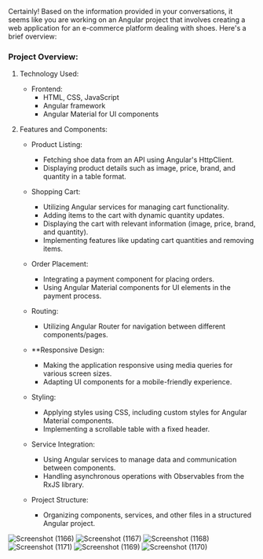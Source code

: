 Certainly! Based on the information provided in your conversations, it seems like you are working on an Angular project that involves creating a web application for an e-commerce platform dealing with shoes. Here's a brief overview:

### Project Overview:

1. Technology Used:
   - Frontend:
     - HTML, CSS, JavaScript
     - Angular framework
     - Angular Material for UI components

2. Features and Components:
   - Product Listing:
     - Fetching shoe data from an API using Angular's HttpClient.
     - Displaying product details such as image, price, brand, and quantity in a table format.

   - Shopping Cart:
     - Utilizing Angular services for managing cart functionality.
     - Adding items to the cart with dynamic quantity updates.
     - Displaying the cart with relevant information (image, price, brand, and quantity).
     - Implementing features like updating cart quantities and removing items.

   - Order Placement:
     - Integrating a payment component for placing orders.
     - Using Angular Material components for UI elements in the payment process.

   - Routing:
     - Utilizing Angular Router for navigation between different components/pages.

   - **Responsive Design:
     - Making the application responsive using media queries for various screen sizes.
     - Adapting UI components for a mobile-friendly experience.

   - Styling:
     - Applying styles using CSS, including custom styles for Angular Material components.
     - Implementing a scrollable table with a fixed header.

   - Service Integration:
     - Using Angular services to manage data and communication between components.
     - Handling asynchronous operations with Observables from the RxJS library.

   - Project Structure:
     - Organizing components, services, and other files in a structured Angular project.



![Screenshot (1166)](https://github.com/harshit-choudhary798/ShoesEcom/assets/111317199/5270560e-1e93-4049-b7b8-7383eb4a73cc)
![Screenshot (1167)](https://github.com/harshit-choudhary798/ShoesEcom/assets/111317199/a793bbcc-1f78-4fe4-a614-28b22ce9ca24)
![Screenshot (1168)](https://github.com/harshit-choudhary798/ShoesEcom/assets/111317199/df0bb395-fed5-4402-8771-d8794eeb3a76)
![Screenshot (1171)](https://github.com/harshit-choudhary798/ShoesEcom/assets/111317199/3af813b1-f4f4-4b57-bc40-355f84ac6971)
![Screenshot (1169)](https://github.com/harshit-choudhary798/ShoesEcom/assets/111317199/79363f17-2106-41e9-9b71-79bdde3536ff)
![Screenshot (1170)](https://github.com/harshit-choudhary798/ShoesEcom/assets/111317199/bfbe79c4-823b-4a58-92d1-5e1e5940507e)


